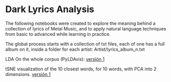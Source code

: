 # Dark Lyrics Analysis

The following notebooks were created to explore the meaning behind a collection of lyrics of Metal Music, and to apply natural language techniques from basic to advanced while learning in practice.

The global process starts with a collection of txt files, each of one has a full album on it, inside a folder for each artist: Artist/lyrics_album_n.txt

LDA On the whole corpus (PyLDAvis): <a href="https://htmlpreview.github.io/?https://github.com/seba54322/dark_lyrics_analysis/blob/master/lda_aries.html" target="_blank">versión 1</a>

tSNE visualization of the 10 closest words, for 10 words, with PCA into 2 dimensions. <a href="https://htmlpreview.github.io/?https://github.com/seba54322/dark_lyrics_analysis/blob/master/similar_words.png" target="_blank">versión 1</a>

